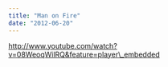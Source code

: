 ```yaml
---
title: "Man on Fire"
date: "2012-06-20"
---
```


http://www.youtube.com/watch?v=08WeoqWilRQ&feature=player\_embedded
